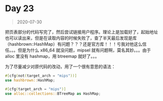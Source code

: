 # Day 23

> 2020-07-30

把页表部分的代码写完了，然后尝试链接用户程序。理论上是加载好了，起始地址也可以读出来，但是在读取内容的时候失败了，查了半天最后发现是库（hashbrown::HashMap）有问题？？？还是官方库！！！亏我对他这么信任。。。但是为什么 x86_64 就没问题，mipsel 就有问题啊，莫名其妙。。。由于 alloc 里没有 hashmap，用 btreemap 就好了。。。

为了尽量减少对原代码的改动，用了一个很有意思的语法：

```rust
#[cfg(not(target_arch = "mips"))]
use hashbrown::HashMap;

#[cfg(target_arch = "mips")]
use alloc::collections::BTreeMap as HashMap;
```
